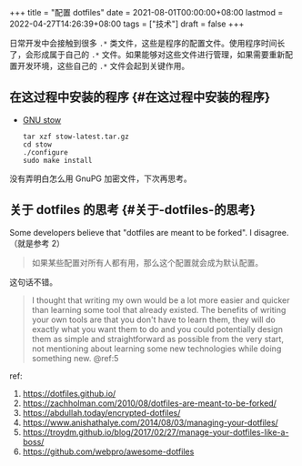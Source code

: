 +++
title = "配置 dotfiles"
date = 2021-08-01T00:00:00+08:00
lastmod = 2022-04-27T14:26:39+08:00
tags = ["技术"]
draft = false
+++

日常开发中会接触到很多 `.*`
类文件，这些是程序的配置文件。使用程序时间长了，会形成属于自己的 `.*`
文件。如果能够对这些文件进行管理，如果需要重新配置开发环境，这些自己的
`.*` 文件会起到关键作用。

## 在这过程中安装的程序 {#在这过程中安装的程序}

- [GNU stow](https://www.gnu.org/software/stow/)

  ```text
  tar xzf stow-latest.tar.gz
  cd stow
  ./configure
  sudo make install
  ```

没有弄明白怎么用 GnuPG 加密文件，下次再思考。

## 关于 dotfiles 的思考 {#关于-dotfiles-的思考}

Some developers believe that "dotfiles are meant to be forked". I
disagree.（就是参考 2）

> 如果某些配置对所有人都有用，那么这个配置就会成为默认配置。

这句话不错。

> I thought that writing my own would be a lot more easier and quicker
> than learning some tool that already existed. The benefits of writing
> your own tools are that you don't have to learn them, they will do
> exactly what you want them to do and you could potentially design them
> as simple and straightforward as possible from the very start, not
> mentioning about learning some new technologies while doing something
> new. @ref:5

ref:

1.  <https://dotfiles.github.io/>
2.  <https://zachholman.com/2010/08/dotfiles-are-meant-to-be-forked/>
3.  <https://abdullah.today/encrypted-dotfiles/>
4.  <https://www.anishathalye.com/2014/08/03/managing-your-dotfiles/>
5.  <https://troydm.github.io/blog/2017/02/27/manage-your-dotfiles-like-a-boss/>
6.  <https://github.com/webpro/awesome-dotfiles>
